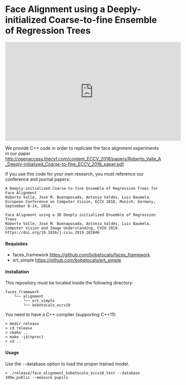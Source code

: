 # Face Alignment using a Deeply-initialized Coarse-to-fine Ensemble of Regression Trees

<iframe width="560" height="315" src="https://www.youtube.com/embed/Nkv-6nB2yPg" frameborder="0" allow="accelerometer; autoplay; encrypted-media; gyroscope; picture-in-picture" allowfullscreen></iframe>


We provide C++ code in order to replicate the face alignment experiments in our paper
http://openaccess.thecvf.com/content_ECCV_2018/papers/Roberto_Valle_A_Deeply-initialized_Coarse-to-fine_ECCV_2018_paper.pdf

If you use this code for your own research, you must reference our conference and journal papers:

```
A Deeply-initialized Coarse-to-fine Ensemble of Regression Trees for Face Alignment
Roberto Valle, José M. Buenaposada, Antonio Valdés, Luis Baumela.
European Conference on Computer Vision, ECCV 2018, Munich, Germany, September 8-14, 2018.
```

```
Face Alignment using a 3D Deeply-initialized Ensemble of Regression Trees
Roberto Valle, José M. Buenaposada, Antonio Valdés, Luis Baumela.
Computer Vision and Image Understanding, CVIU 2019.
https://doi.org/10.1016/j.cviu.2019.102846
```

#### Requisites
- faces_framework https://github.com/bobetocalo/faces_framework
- ert_simple https://github.com/bobetocalo/ert_simple

#### Installation
This repository must be located inside the following directory:
```
faces_framework
    └── alignment
        └── ert_simple
        └── bobetocalo_eccv18
```
You need to have a C++ compiler (supporting C++11):
```
> mkdir release
> cd release
> cmake ..
> make -j$(nproc)
> cd ..
```
#### Usage
Use the --database option to load the proper trained model.
```
> ./release/face_alignment_bobetocalo_eccv18_test --database 300w_public --measure pupils
```
